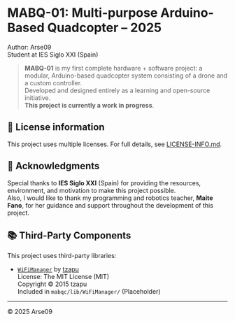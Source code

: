 # MABQ-01: Multi-purpose Arduino-Based Quadcopter – 2025

Author: Arse09  
Student at IES Siglo XXI (Spain)  

> **MABQ-01** is my first complete hardware + software project: a modular, Arduino-based quadcopter system consisting of a drone and a custom controller.  
> Developed and designed entirely as a learning and open-source initiative.  
> **This project is currently a work in progress**.

## 📄 License information
This project uses multiple licenses. For full details, see [LICENSE-INFO.md](./_LICENSE-INFO.md).

## 🙏 Acknowledgments

Special thanks to **IES Siglo XXI** (Spain) for providing the resources, environment, and motivation to make this project possible.  
Also, I would like to thank my programming and robotics teacher, **Maite Fano**, for her guidance and support throughout the development of this project.

## 📚 Third-Party Components

This project uses third-party libraries:

- [`WiFiManager`](https://github.com/tzapu/WiFiManager) by [tzapu](https://github.com/tzapu)  
  License: The MIT License (MIT)  
  Copyright © 2015 tzapu  
  Included in `mabqc/lib/WiFiManager/` (Placeholder)  


---
© 2025 Arse09
